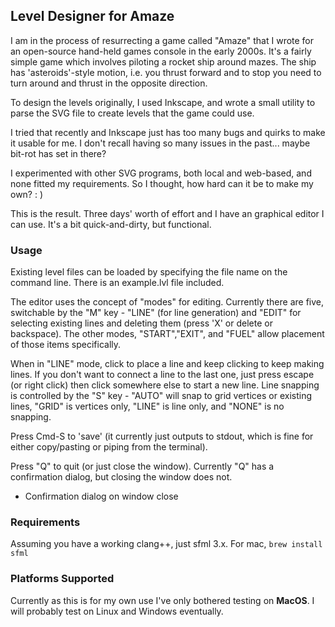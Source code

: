 ## Level Designer for Amaze
I am in the process of resurrecting a game called "Amaze" that I wrote for an open-source hand-held games console in the early 2000s. It's a fairly simple game which involves piloting a rocket ship around mazes. The ship has 'asteroids'-style motion, i.e. you thrust forward and to stop you need to turn around and thrust in the opposite direction.

To design the levels originally, I used Inkscape, and wrote a small utility to parse the SVG file to create levels that the game could use.

I tried that recently and Inkscape just has too many bugs and quirks to make it usable for me. I don't recall having so many issues in the past... maybe bit-rot has set in there?

I experimented with other SVG programs, both local and web-based, and none fitted my requirements. So I thought, how hard can it be to make my own? : )

This is the result. Three days' worth of effort and I have an graphical editor I can use. It's a bit quick-and-dirty, but functional.

### Usage
Existing level files can be loaded by specifying the file name on the command line. There is an example.lvl file included.

The editor uses the concept of "modes" for editing. Currently there are five, switchable by the "M" key - "LINE" (for line generation) and "EDIT" for selecting existing lines and deleting them (press 'X' or delete or backspace). The other modes, "START","EXIT", and "FUEL" allow placement of those items specifically.

When in "LINE" mode, click to place a line and keep clicking to keep making lines. If you don't want to connect a line to the last one, just press escape (or right click) then click somewhere else to start a new line. Line snapping is controlled
by the "S" key - "AUTO" will snap to grid vertices or existing lines, "GRID" is vertices only, "LINE" is line only, and "NONE" is no snapping.

Press Cmd-S to 'save' (it currently just outputs to stdout, which is fine for either copy/pasting or piping from the terminal).

Press "Q" to quit (or just close the window). Currently "Q" has a confirmation dialog, but closing the window does not.

* Confirmation dialog on window close

### Requirements

Assuming you have a working clang++, just sfml 3.x. For mac, `brew install sfml`

### Platforms Supported
Currently as this is for my own use I've only bothered testing on **MacOS**. I will probably test on Linux and Windows eventually.
